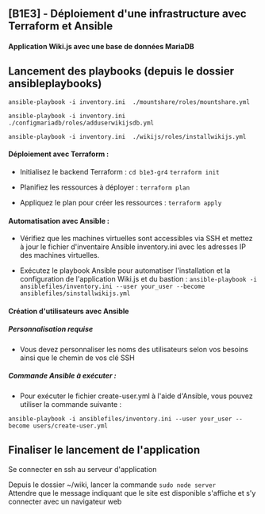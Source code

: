 ## [B1E3] - Déploiement d'une infrastructure avec Terraform et Ansible ##

#### Application Wiki.js avec une base de données MariaDB  ####




## Lancement des playbooks (depuis le dossier ansibleplaybooks) 
>
`ansible-playbook -i inventory.ini  ./mountshare/roles/mountshare.yml`
>
`ansible-playbook -i inventory.ini  ./configmariadb/roles/adduserwikijsdb.yml`
>
`ansible-playbook -i inventory.ini  ./wikijs/roles/installwikijs.yml`
>
>


#### Déploiement avec Terraform : ####

* Initialisez le backend Terraform :
``` cd b1e3-gr4 ```
  ```terraform init ```

*  Planifiez les ressources à déployer :
``` terraform plan ```

* Appliquez le plan pour créer les ressources :
 ``` terraform apply ```

 #### Automatisation avec Ansible : ####

 * Vérifiez que les machines virtuelles sont accessibles via SSH et mettez à jour le fichier d'inventaire Ansible inventory.ini avec les adresses IP des machines virtuelles.

* Exécutez le playbook Ansible pour automatiser l'installation et la configuration de l'application Wiki.js et du bastion :
``` ansible-playbook -i ansiblefiles/inventory.ini --user your_user --become ansiblefiles/sinstallwikijs.yml ```


#### Création d'utilisateurs avec Ansible ####

##### Personnalisation requise #####
 
 * Vous devez personnaliser les noms des utilisateurs selon vos besoins ainsi que le chemin de vos clé SSH


 ##### Commande Ansible à exécuter : #####

* Pour exécuter le fichier create-user.yml à l'aide d'Ansible, vous pouvez utiliser la commande suivante :

``` ansible-playbook -i ansiblefiles/inventory.ini --user your_user --become users/create-user.yml ```

## Finaliser le lancement de l'application
>
Se connecter en ssh au serveur d'application
>
Depuis le dossier ~/wiki, lancer la commande
`sudo node server`\
Attendre que le message indiquant que le site est disponible s'affiche et s'y connecter avec un navigateur web
